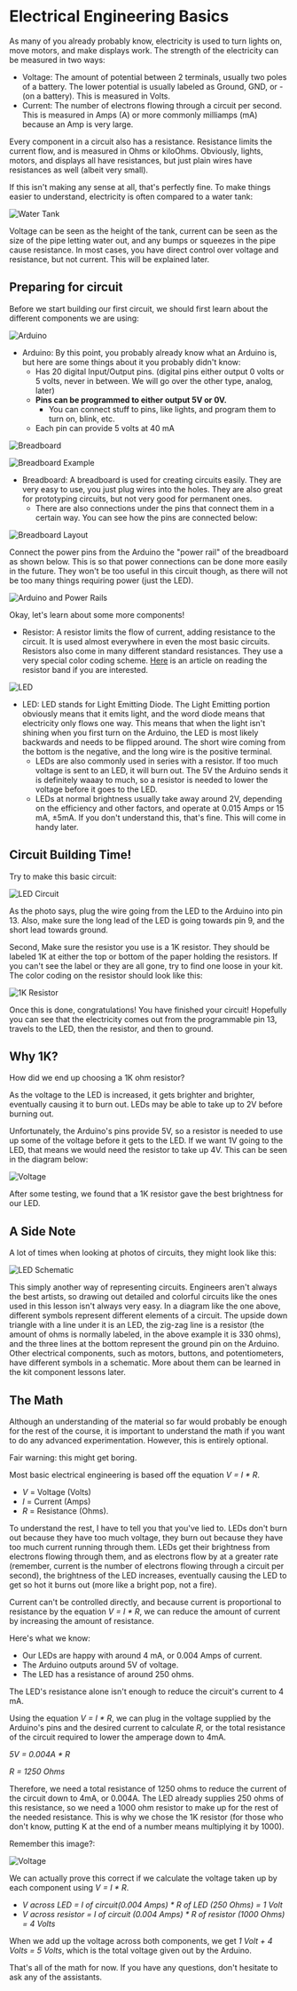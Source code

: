 # Electrical Engineering Basics
As many of you already probably know, electricity is used to turn lights on, move motors, and make displays work. The strength of the electricity can be measured in two ways:

 * Voltage: The amount of potential between 2 terminals, usually two poles of a battery. The lower potential is usually labeled as Ground, GND, or - (on a battery). This is measured in Volts.
 * Current: The number of electrons flowing through a circuit per second. This is measured in Amps (A) or more commonly milliamps (mA) because an Amp is very large.

Every component in a circuit also has a resistance. Resistance limits the current flow, and is measured in Ohms or kiloOhms. Obviously, lights, motors, and displays all have resistances, but just plain wires have resistances as well (albeit very small).

If this isn't making any sense at all, that's perfectly fine. To make things easier to understand, electricity is often compared to a water tank:

![Water Tank](https://i.imgur.com/9qGD0xk.png)

Voltage can be seen as the height of the tank, current can be seen as the size of the pipe letting water out, and any bumps or squeezes in the pipe cause resistance. In most cases, you have direct control over voltage and resistance, but not current. This will be explained later.

## Preparing for circuit
Before we start building our first circuit, we should first learn about the different components we are using:

![Arduino](https://i.imgur.com/kBkElOa.jpg)

 * Arduino: By this point, you probably already know what an Arduino is, but here are some things about it you probably didn't know:
     * Has 20 digital Input/Output pins. (digital pins either output 0 volts or 5 volts, never in between. We will go over the other type, analog, later)
     * **Pins can be programmed to either output 5V or 0V.**
         * You can connect stuff to pins, like lights, and program them to turn on, blink, etc.
     * Each pin can provide 5 volts at 40 mA

![Breadboard](https://i.imgur.com/FiP38yn.jpg)

![Breadboard Example](https://i.imgur.com/Ggwtjyj.jpg)

 * Breadboard: A breadboard is used for creating circuits easily. They are very easy to use, you just plug wires into the holes. They are also great for prototyping circuits, but not very good for permanent ones.
     * There are also connections under the pins that connect them in a certain way. You can see how the pins are connected below:

![Breadboard Layout](https://i.imgur.com/UMvWkHw.jpg)

Connect the power pins from the Arduino the "power rail" of the breadboard as shown below. This is so that power connections can be done more easily in the future. They won't be too useful in this circuit though, as there will not be too many things requiring power (just the LED).

![Arduino and Power Rails](https://i.imgur.com/dxp63Ft.jpg)

Okay, let's learn about some more components!

 * Resistor: A resistor limits the flow of current, adding resistance to the circuit. It is used almost everywhere in even the most basic circuits. Resistors also come in many different standard resistances. They use a very special color coding scheme. [Here](https://www.wikihow.com/Read-Axial-Lead-Resistors) is an article on reading the resistor band if you are interested.

![LED](https://i.imgur.com/JjDfVis.png)

 * LED: LED stands for Light Emitting Diode. The Light Emitting portion obviously means that it emits light, and the word diode means that electricity only flows one way. This means that when the light isn't shining when you first turn on the Arduino, the LED is most likely backwards and needs to be flipped around. The short wire coming from the bottom is the negative, and the long wire is the positive terminal.
     * LEDs are also commonly used in series with a resistor. If too much voltage is sent to an LED, it will burn out. The 5V the Arduino sends it is definitely waaay to much, so a resistor is needed to lower the voltage before it goes to the LED.
     * LEDs at normal brightness usually take away around 2V, depending on the efficiency and other factors, and operate at 0.015 Amps or 15 mA, ±5mA. If you don't understand this, that's fine. This will come in handy later.

## Circuit Building Time!
Try to make this basic circuit:

![LED Circuit](https://i.imgur.com/jENOg2C.png)

As the photo says, plug the wire going from the LED to the Arduino into pin 13. Also, make sure the long lead of the LED is going towards pin 9, and the short lead towards ground.

Second, Make sure the resistor you use is a 1K resistor. They should be labeled 1K at either the top or bottom of the paper holding the resistors. If you can't see the label or they are all gone, try to find one loose in your kit. The color coding on the resistor should look like this:

![1K Resistor](https://i.imgur.com/FwU0k6B.gif)

Once this is done, congratulations! You have finished your circuit! Hopefully you can see that the electricity comes out from the programmable pin 13, travels to the LED, then the resistor, and then to ground.

## Why 1K?
How did we end up choosing a 1K ohm resistor?

As the voltage to the LED is increased, it gets brighter and brighter, eventually causing it to burn out. LEDs may be able to take up to 2V before burning out.

Unfortunately, the Arduino's pins provide 5V, so a resistor is needed to use up some of the voltage before it gets to the LED. If we want 1V going to the LED, that means we would need the resistor to take up 4V. This can be seen in the diagram below:

![Voltage](https://i.imgur.com/FdCjBT4.png)

After some testing, we found that a 1K resistor gave the best brightness for our LED.

## A Side Note
A lot of times when looking at photos of circuits, they might look like this:

![LED Schematic](https://i.imgur.com/w9IBszw.png)

This simply another way of representing circuits. Engineers aren't always the best artists, so drawing out detailed and colorful circuits like the ones used in this lesson isn't always very easy. In a diagram like the one above, different symbols represent different elements of a circuit. The upside down triangle with a line under it is an LED, the zig-zag line is a resistor (the amount of ohms is normally labeled, in the above example it is 330 ohms), and the three lines at the bottom represent the ground pin on the Arduino. Other electrical components, such as motors, buttons, and potentiometers, have different symbols in a schematic. More about them can be learned in the kit component lessons later.

## The Math
Although an understanding of the material so far would probably be enough for the rest of the course, it is important to understand the math if you want to do any advanced experimentation. However, this is entirely optional.

Fair warning: this might get boring.

Most basic electrical engineering is based off the equation *V = I * R*.

 * *V* = Voltage (Volts)
 * *I* = Current (Amps)
 * *R* = Resistance (Ohms).

To understand the rest, I have to tell you that you've lied to. LEDs don't burn out because they have too much voltage, they burn out because they have too much current running through them. LEDs get their brightness from electrons flowing through them, and as electrons flow by at a greater rate (remember, current is the number of electrons flowing through a circuit per second), the brightness of the LED increases, eventually causing the LED to get so hot it burns out (more like a bright pop, not a fire).

Current can't be controlled directly, and because current is proportional to resistance by the equation *V = I * R*, we can reduce the amount of current by increasing the amount of resistance.

Here's what we know:

 * Our LEDs are happy with around 4 mA, or 0.004 Amps of current.
 * The Arduino outputs around 5V of voltage.
 * The LED has a resistance of around 250 ohms.

The LED's resistance alone isn't enough to reduce the circuit's current to 4 mA.

Using the equation *V = I * R*, we can plug in the voltage supplied by the Arduino's pins and the desired current to calculate *R*, or the total resistance of the circuit required to lower the amperage down to 4mA.

*5V = 0.004A * R*

*R = 1250 Ohms*

Therefore, we need a total resistance of 1250 ohms to reduce the current of the circuit down to 4mA, or 0.004A. The LED already supplies 250 ohms of this resistance, so we need a 1000 ohm resistor to make up for the rest of the needed resistance. This is why we chose the 1K resistor (for those who don't know, putting K at the end of a number means multiplying it by 1000).

Remember this image?:

![Voltage](https://i.imgur.com/FdCjBT4.png)

We can actually prove this correct if we calculate the voltage taken up by each component using *V = I * R*.

 * *V across LED = I of circuit(0.004 Amps) * R of LED (250 Ohms) = 1 Volt*
 * *V across resistor = I of circuit (0.004 Amps) * R of resistor (1000 Ohms) = 4 Volts*

When we add up the voltage across both components, we get *1 Volt + 4 Volts = 5 Volts*, which is the total voltage given out by the Arduino.

That's all of the math for now. If you have any questions, don't hesitate to ask any of the assistants.
